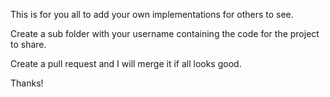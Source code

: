 This is for you all to add your own implementations for others to see.

Create a sub folder with your username containing the code for the project to share.

Create a pull request and I will merge it if all looks good.

Thanks!
